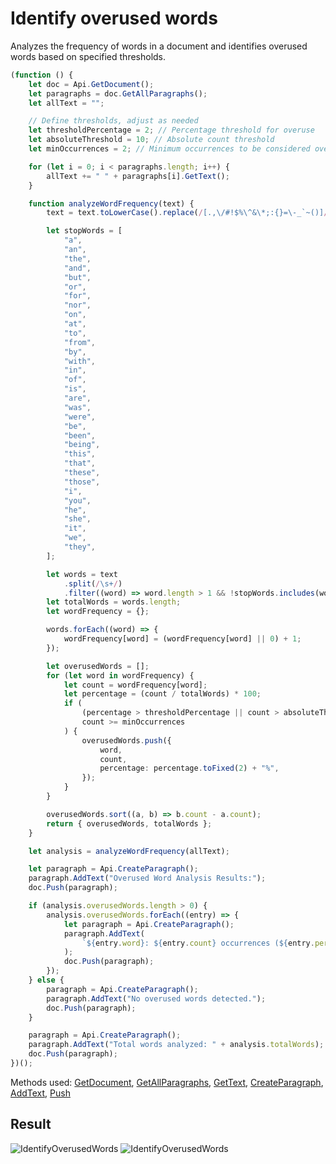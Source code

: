 # Identify overused words

Analyzes the frequency of words in a document and identifies overused words based on specified thresholds.

```ts
(function () {
    let doc = Api.GetDocument();
    let paragraphs = doc.GetAllParagraphs();
    let allText = "";

    // Define thresholds, adjust as needed
    let thresholdPercentage = 2; // Percentage threshold for overuse
    let absoluteThreshold = 10; // Absolute count threshold
    let minOccurrences = 2; // Minimum occurrences to be considered overused

    for (let i = 0; i < paragraphs.length; i++) {
        allText += " " + paragraphs[i].GetText();
    }

    function analyzeWordFrequency(text) {
        text = text.toLowerCase().replace(/[.,\/#!$%\^&\*;:{}=\-_`~()]/g, "");

        let stopWords = [
            "a",
            "an",
            "the",
            "and",
            "but",
            "or",
            "for",
            "nor",
            "on",
            "at",
            "to",
            "from",
            "by",
            "with",
            "in",
            "of",
            "is",
            "are",
            "was",
            "were",
            "be",
            "been",
            "being",
            "this",
            "that",
            "these",
            "those",
            "i",
            "you",
            "he",
            "she",
            "it",
            "we",
            "they",
        ];

        let words = text
            .split(/\s+/)
            .filter((word) => word.length > 1 && !stopWords.includes(word));
        let totalWords = words.length;
        let wordFrequency = {};

        words.forEach((word) => {
            wordFrequency[word] = (wordFrequency[word] || 0) + 1;
        });

        let overusedWords = [];
        for (let word in wordFrequency) {
            let count = wordFrequency[word];
            let percentage = (count / totalWords) * 100;
            if (
                (percentage > thresholdPercentage || count > absoluteThreshold) &&
                count >= minOccurrences
            ) {
                overusedWords.push({
                    word,
                    count,
                    percentage: percentage.toFixed(2) + "%",
                });
            }
        }

        overusedWords.sort((a, b) => b.count - a.count);
        return { overusedWords, totalWords };
    }

    let analysis = analyzeWordFrequency(allText);

    let paragraph = Api.CreateParagraph();
    paragraph.AddText("Overused Word Analysis Results:");
    doc.Push(paragraph);

    if (analysis.overusedWords.length > 0) {
        analysis.overusedWords.forEach((entry) => {
            let paragraph = Api.CreateParagraph();
            paragraph.AddText(
                `${entry.word}: ${entry.count} occurrences (${entry.percentage})`
            );
            doc.Push(paragraph);
        });
    } else {
        paragraph = Api.CreateParagraph();
        paragraph.AddText("No overused words detected.");
        doc.Push(paragraph);
    }

    paragraph = Api.CreateParagraph();
    paragraph.AddText("Total words analyzed: " + analysis.totalWords);
    doc.Push(paragraph);
})();
```

Methods used: [GetDocument](/site/docs/office-api/usage-api/text-document-api/Api/Methods/GetDocument.md), [GetAllParagraphs](/site/docs/office-api/usage-api/text-document-api/ApiDocument/Methods/GetAllParagraphs.md), [GetText](/site/docs/office-api/usage-api/text-document-api/ApiParagraph/Methods/GetText.md), [CreateParagraph](/site/docs/office-api/usage-api/text-document-api/Api/Methods/CreateParagraph.md), [AddText](/site/docs/office-api/usage-api/text-document-api/ApiParagraph/Methods/AddText.md), [Push](/site/docs/office-api/usage-api/text-document-api/ApiDocument/Methods/Push.md)

## Result

![IdentifyOverusedWords](/assets/images/plugins/identify-overused-words.png#gh-light-mode-only)
![IdentifyOverusedWords](/assets/images/plugins/identify-overused-words.dark.png#gh-dark-mode-only)
